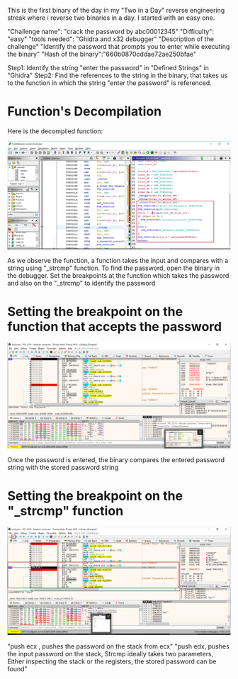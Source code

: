 This is the first binary of the day in my "Two in a Day" reverse engineering streak where i reverse two binaries in a day. I started with an easy one. 

"Challenge name": "crack the password by abc00012345"
"Difficulty": "easy"
"tools needed": "Ghidra and x32 debugger"
"Description of the challenge" "Identify the password that prompts you to enter while executing the binary"
"Hash of the binary":"660b0870cddae72ae250bfae"

Step1: Identify the string "enter the password" in "Defined Strings" in "Ghidra" 
Step2: Find the references to the string in the binary, that takes us to the function in which the string "enter the password" is referenced.

# Function's Decompilation

Here is the decompiled function:

![function's decompilation](crackme1.disassembly.png)

As we observe the function, a function takes the input and compares with a string using "_strcmp" function. To find the password, open the binary in the debugger.
Set the breakpoints at the function which takes the password and also on the "_strcmp" to identify the password

# Setting the breakpoint on the function that accepts the password

![Enter the password](crackme1.diss1.png)

Once the password is entered, the binary compares the entered password string with the stored password string

# Setting the breakpoint on the "_strcmp" function

![Comparison](crackme1.diss2.png)

"push ecx , pushes the password on the stack from ecx" "push edx, pushes the input password on the stack, Strcmp ideally takes two parameters, Either inspecting the stack or the registers, the stored password can be found"










